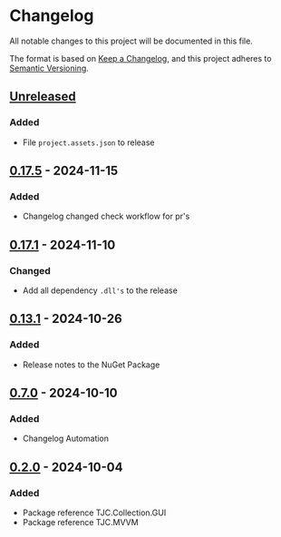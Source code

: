 # Changelog

All notable changes to this project will be documented in this file.

The format is based on [Keep a Changelog](https://keepachangelog.com/en/1.1.0/),
and this project adheres to [Semantic Versioning](https://semver.org/spec/v2.0.0.html).

## [Unreleased]

### Added

- File `project.assets.json` to release

## [0.17.5] - 2024-11-15

### Added

- Changelog changed check workflow for pr's

## [0.17.1] - 2024-11-10

### Changed

- Add all dependency `.dll's` to the release

## [0.13.1] - 2024-10-26

### Added

- Release notes to the NuGet Package

## [0.7.0] - 2024-10-10

### Added

- Changelog Automation

## [0.2.0] - 2024-10-04

### Added

- Package reference TJC.Collection.GUI
- Package reference TJC.MVVM

[Unreleased]: https://github.com/TJC-Tools/TJC.Collection.MVVM/compare/v0.17.8...HEAD




[0.17.5]: https://github.com/TJC-Tools/TJC.Collection.MVVM/compare/v0.17.4...v0.17.5




[0.17.1]: https://github.com/TJC-Tools/TJC.Collection.MVVM/compare/v0.17.0...v0.17.1










[0.13.1]: https://github.com/TJC-Tools/TJC.Collection.MVVM/compare/v0.13.0...v0.13.1














[0.7.0]: https://github.com/TJC-Tools/TJC.Collection.MVVM/compare/v0.6.0...v0.7.0





[0.2.0]: https://github.com/TJC-Tools/TJC.Collection.MVVM/releases/tag/v0.2.0
